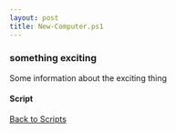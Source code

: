 ```yaml
---
layout: post
title: New-Computer.ps1
---
```


### something exciting

Some information about the exciting thing

#### Script

<script async src="https://gist-it.appspot.com/github.com/BanterBoy/scripts-blog/blob/master/PowerShell/scripts/activeDirectory/New-Computer.ps1" crossorigin="anonymous"></script>

<a href="/menu/_pages/scripts.html">Back to Scripts</a>
